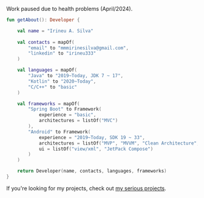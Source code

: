 Work paused due to health problems (April/2024).

```kotlin
fun getAbout(): Developer {

    val name = "Irineu A. Silva"
    
    val contacts = mapOf(
        "email" to "mmmirinesilva@gmail.com",
        "linkedin" to "irineu333"
    )

    val languages = mapOf(
        "Java" to "2019~Today, JDK 7 ~ 17",
        "Kotlin" to "2020~Today",
        "C/C++" to "basic"
    )

    val frameworks = mapOf(
        "Spring Boot" to Framework(
            experience = "basic",
            architectures = listOf("MVC")
        ),
        "Android" to Framework(
            experience = "2019~Today, SDK 19 ~ 33",
            architectures = listOf("MVP", "MVVM", "Clean Architecture", "MVI"),
            ui = listOf("view/xml", "JetPack Compose")
        )
    )

    return Developer(name, contacts, languages, frameworks)
}
```

If you're looking for my projects, check out [my serious projects](PROJECTS.md).
